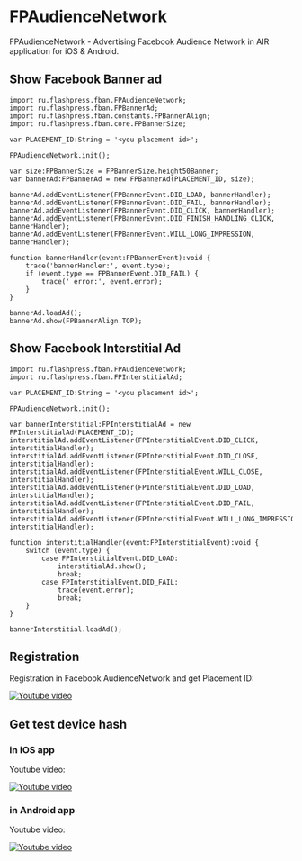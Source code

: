 # FPAudienceNetwork
FPAudienceNetwork - Advertising Facebook Audience Network in AIR application for iOS &amp; Android. 


## Show Facebook Banner ad
```
import ru.flashpress.fban.FPAudienceNetwork;
import ru.flashpress.fban.FPBannerAd;
import ru.flashpress.fban.constants.FPBannerAlign;
import ru.flashpress.fban.core.FPBannerSize;

var PLACEMENT_ID:String = '<you placement id>';

FPAudienceNetwork.init();

var size:FPBannerSize = FPBannerSize.height50Banner;
var bannerAd:FPBannerAd = new FPBannerAd(PLACEMENT_ID, size);

bannerAd.addEventListener(FPBannerEvent.DID_LOAD, bannerHandler);
bannerAd.addEventListener(FPBannerEvent.DID_FAIL, bannerHandler);
bannerAd.addEventListener(FPBannerEvent.DID_CLICK, bannerHandler);
bannerAd.addEventListener(FPBannerEvent.DID_FINISH_HANDLING_CLICK, bannerHandler);
bannerAd.addEventListener(FPBannerEvent.WILL_LONG_IMPRESSION, bannerHandler);

function bannerHandler(event:FPBannerEvent):void {
	trace('bannerHandler:', event.type);
	if (event.type == FPBannerEvent.DID_FAIL) {
		trace('	error:', event.error);
	}
}

bannerAd.loadAd();
bannerAd.show(FPBannerAlign.TOP);
```


## Show Facebook Interstitial Ad
```
import ru.flashpress.fban.FPAudienceNetwork;
import ru.flashpress.fban.FPInterstitialAd;

var PLACEMENT_ID:String = '<you placement id>';

FPAudienceNetwork.init();

var bannerInterstitial:FPInterstitialAd = new FPInterstitialAd(PLACEMENT_ID);
interstitialAd.addEventListener(FPInterstitialEvent.DID_CLICK, interstitialHandler);
interstitialAd.addEventListener(FPInterstitialEvent.DID_CLOSE, interstitialHandler);
interstitialAd.addEventListener(FPInterstitialEvent.WILL_CLOSE, interstitialHandler);
interstitialAd.addEventListener(FPInterstitialEvent.DID_LOAD, interstitialHandler);
interstitialAd.addEventListener(FPInterstitialEvent.DID_FAIL, interstitialHandler);
interstitialAd.addEventListener(FPInterstitialEvent.WILL_LONG_IMPRESSION, interstitialHandler);

function interstitialHandler(event:FPInterstitialEvent):void {
    switch (event.type) {
        case FPInterstitialEvent.DID_LOAD:
            interstitialAd.show();
            break;
        case FPInterstitialEvent.DID_FAIL:
            trace(event.error);
            break;
    }
}

bannerInterstitial.loadAd();
```



## Registration 
Registration in Facebook AudienceNetwork and get Placement ID:

[![Youtube video](http://img.youtube.com/vi/KmjfW9IlZoQ/1.jpg)](http://www.youtube.com/watch?v=KmjfW9IlZoQ&list=PLw76-mHQ5mhfncTAD4SmUyrw7CsFsikSS&index=2)

## Get test device hash
### in iOS app
Youtube video:

[![Youtube video](http://img.youtube.com/vi/XN9KK-9f2lM/1.jpg)](http://www.youtube.com/watch?v=XN9KK-9f2lM&index=1&list=PLw76-mHQ5mhfncTAD4SmUyrw7CsFsikSS)
### in Android app
Youtube video:

[![Youtube video](http://img.youtube.com/vi/vnqo8ru--6A/1.jpg)](http://www.youtube.com/watch?v=vnqo8ru--6A&list=PLw76-mHQ5mhfncTAD4SmUyrw7CsFsikSS&index=3)
